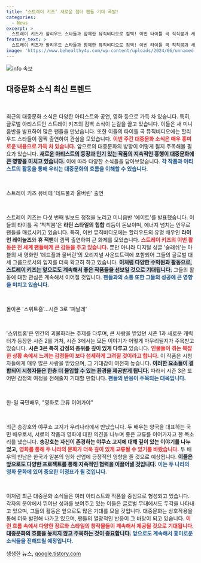 ```yaml
---
title: ‘스트레이 키즈’ 새로운 챕터 팬들 기대 폭발!
categories:
  - News
excerpt: >
  스트레이 키즈가 할리우드 스타들과 함께한 뮤직비디오로 컴백! 이번 타이틀 곡 칙칙붐과 새 미니음반 에이트가 글로벌 팬들의 이목을 집중시키고 있습니다. 또한, 송강호와 야쿠쇼 고지가 영화로 교류를 이어가자고 외친 감동적인 만남도 놓치지 마세요!
feature_text: >
  스트레이 키즈가 할리우드 스타들과 함께한 뮤직비디오로 컴백! 이번 타이틀 곡 칙칙붐과 새 미니음반 에이트가 글로벌 팬들의 이목을 집중시키고 있습니다. 또한, 송강호와 야쿠쇼 고지가 영화로 교류를 이어가자고 외친 감동적인 만남도 놓치지 마세요!
image: 'https://www.behealthy4u.com/wp-content/uploads/2024/06/unnamed-file.png'
---
```


<p><img src="https://www.behealthy4u.com/wp-content/uploads/2024/06/unnamed-file.png" alt="info 속보" /></p>

<h2 data-ke-size="size26">대중문화 소식 최신 트렌드</h2>

<p data-ke-size="size16">&nbsp;</p>

<p>최근의 대중문화 소식은 다양한 아티스트와 공연, 영화 등으로 가득 차 있습니다. 특히, 글로벌 아티스트인 스트레이 키즈의 컴백 소식이 눈길을 끌고 있습니다. 이들은 새 미니음반을 발표하여 많은 팬들을 만났습니다. 또한 이들의 타이틀 곡 뮤직비디오에는 할리우드 스타들이 깜짝 출연하여 관심을 모았습니다. <b><span style="color: #ee2323;">이번 주간 대중문화 소식은 매우 흥미로운 내용으로 가득 차 있습니다.</span></b> 앞으로의 대중문화의 방향이 어떻게 될지 주목해볼 필요가 있습니다. <b><span style="background-color: #21538527;">새로운 아티스트의 등장과 인기 있는 작품의 지속적인 흥행이 대중문화에 큰 영향을 미치고 있습니다.</span></b> 이에 따라 다양한 소식들을 담아보았습니다. <b><span style="color: #1a5490;">각 작품과 아티스트의 활동을 통해 우리는 대중문화의 흐름을 이해할 수 있습니다.</span></b></p>

<p data-ke-size="size16">&nbsp;</p>

<p>스트레이 키즈 뮤비에 '데드풀과 울버린' 출연</p>

<p data-ke-size="size16">&nbsp;</p>

<p>스트레이 키즈는 다섯 번째 빌보드 정점을 노리고 미니음반 '에이트'를 발표했습니다. 이들의 타이틀 곡 '칙칙붐'은 <b>라틴 스타일의 힙합</b> 리듬이 돋보이며, 에너지 넘치는 안무로 팬들을 매료시키고 있습니다. 특히, 이번 뮤직비디오에는 할리우드의 유명 배우인 <b>라이언 레이놀즈</b>와 <b>휴 잭맨</b>이 깜짝 출연하여 큰 화제를 모았습니다. <b><span style="color: #ee2323;">스트레이 키즈의 이번 활동은 전 세계 팬들에게 큰 감동을 주고 있습니다.</span></b> 뿐만 아니라 디지털 싱글 '슬래쉬'는 마블의 새 영화인 '데드풀과 울버린'의 오리지널 사운드트랙에 포함되어 그들의 글로벌 대세 그룹으로서의 입지를 더욱 확고히 하고 있습니다. <b><span style="background-color: #21538527;">이처럼 다양한 수익원과 활동으로, 스트레이 키즈는 앞으로도 계속해서 좋은 작품들을 선보일 것으로 기대됩니다.</span></b> 그들의 활동에 대한 관심은 계속해서 이어질 것입니다. <b><span style="color: #1a5490;">팬들과의 소통 또한 그들의 성공에 큰 영향을 미치고 있습니다.</span></b></p>

<p data-ke-size="size16">&nbsp;</p>

<p>돌아온 '스위트홈'…시즌 3로 '피날레'</p>

<p data-ke-size="size16">&nbsp;</p>

<p>'스위트홈'은 인간의 괴물화라는 주제를 다루며, 큰 사랑을 받았던 시즌 1과 새로운 캐릭터가 등장한 시즌 2를 거쳐, 시즌 3에서는 모든 이야기가 어떻게 마무리될지가 주목받고 있습니다. <b>시즌 3은 특히 감정의 층위를 깊이 있게 다루고</b> 있습니다. <b><span style="color: #ee2323;">인물들이 겪는 복잡한 상황 속에서 느끼는 감정들이 보다 섬세하게 그려질 것이라고 합니다.</span></b> 이 작품은 시청자들에게 매우 많은 사랑을 받았으며, 그 기대감이 여전히 높습니다. <b><span style="background-color: #21538527;">이러한 요소들이 결합되어 시청자들은 한층 더 몰입할 수 있는 환경을 제공받게 됩니다.</span></b> 따라서 시즌 3은 또 어떤 감정의 여정을 전해줄지 기대할 만합니다. <b><span style="color: #1a5490;">팬들의 반응이 주목되는 대목입니다.</span></b></p>

<p data-ke-size="size16">&nbsp;</p>

<p>한-일 국민배우, "영화로 교류 이어가야"</p>

<p data-ke-size="size16">&nbsp;</p>

<p>최근 송강호와 야쿠쇼 고지가 우리나라에서 만났습니다. 두 배우는 양국을 대표하는 국민 배우로서, 서로의 작품과 영화에 대한 의견을 나누며 좋은 교류를 이어가자고 한 목소리를 냈습니다. <b>송강호는 자신이 존경하는 야쿠쇼 고지에 대해 깊이 있는 이야기를 나누었고,</b> <b><span style="color: #ee2323;">영화를 통해 두 나라의 문화가 더욱 깊이 있게 교류될 수 있기를 바랐습니다.</span></b> 두 배우의 만남은 한국과 일본의 영화 산업에 긍정적인 영향을 줄 것으로 예상됩니다. <b><span style="background-color: #21538527;">이들은 앞으로도 다양한 프로젝트를 통해 지속적인 협력을 이끌어낼 것입니다.</span></b> <b><span style="color: #1a5490;">이는 두 나라의 영화 문화에 있어 중요한 이정표가 될 것입니다.</span></b></p>

<p data-ke-size="size16">&nbsp;</p>

<p>이처럼 최근 대중문화 소식들은 여러 아티스트와 작품을 중심으로 형성되고 있습니다. 각자의 분야에서 뛰어난 성과를 보여주고 있는 이들은 글로벌 무대에서도 두각을 나타내고 있으며, 그들의 활동은 앞으로도 많은 기대를 모을 것입니다. 대중문화는 상호작용을 통해 더욱 발전해 나가고 있으며, 팬들의 열광적인 반응이 그 바탕이 되고 있습니다. <b><span style="color: #ee2323;">이런 흐름 속에서 다양한 장르와 스타일의 창작물들이 계속해서 제공될 것으로 기대됩니다.</span></b> <b><span style="background-color: #21538527;">대중문화의 흐름을 놓치지 않고 주목하는 것이 중요합니다.</span></b> <b><span style="color: #1a5490;">앞으로도 계속해서 흥미로운 소식들을 전해드릴 예정입니다.</span></b></p>
생생한 뉴스, <a href="https://qoogle.tistory.com" rel="dofollow">qoogle.tistory.com</a>


